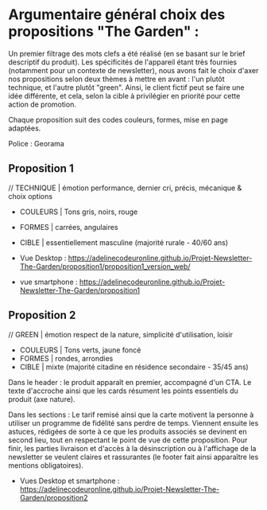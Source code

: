 # Argumentaire général choix des propositions "The Garden" :

Un premier filtrage des mots clefs a été réalisé (en se basant sur le brief descriptif du produit). Les spécificités de l'appareil étant très fournies (notamment pour un contexte de newsletter), nous avons fait le choix d'axer nos propositions selon deux thèmes à mettre en avant : l'un  plutôt technique, et l'autre plutôt "green". Ainsi, le client fictif peut se faire une idée différente, et cela, selon la cible à privilégier en priorité pour cette action de promotion.

Chaque proposition suit des codes couleurs, formes, mise en page adaptées.

Police : Georama

## Proposition 1
// TECHNIQUE | émotion performance, dernier cri, précis, mécanique & choix options
- COULEURS | Tons gris, noirs, rouge
- FORMES | carrées, angulaires
- CIBLE | essentiellement masculine (majorité rurale - 40/60 ans)

- Vue Desktop : https://adelinecodeuronline.github.io/Projet-Newsletter-The-Garden/proposition1/proposition1_version_web/
- vue smartphone : https://adelinecodeuronline.github.io/Projet-Newsletter-The-Garden/proposition1


## Proposition 2
// GREEN | émotion respect de la nature, simplicité d'utilisation, loisir
- COULEURS | Tons verts, jaune foncé
- FORMES | rondes, arrondies
- CIBLE | mixte (majorité citadine en résidence secondaire - 35/45 ans)

Dans le header : le produit apparaît en premier, accompagné d'un CTA. Le texte d'accroche ainsi que les cards résument les points essentiels du produit (axe nature).

Dans les sections : Le tarif remisé ainsi que la carte motivent la personne à utiliser un programme de fidélité sans perdre de temps.
Viennent ensuite les astuces, rédigées de sorte à ce que les produits associés se devinent en second lieu, tout en respectant le point de vue de cette proposition.
Pour finir, les parties livraison et d'accès à la désinscription ou à l'affichage de la newsletter se veulent claires et rassurantes (le footer fait ainsi apparaître les mentions obligatoires).

- Vues Desktop et smartphone : https://adelinecodeuronline.github.io/Projet-Newsletter-The-Garden/proposition2

